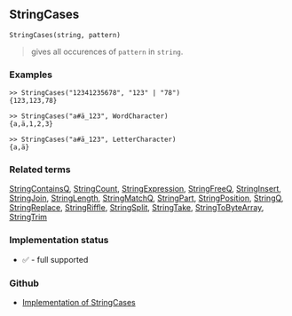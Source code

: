## StringCases

```
StringCases(string, pattern)
```

> gives all occurences of `pattern` in `string`.
  
### Examples

```
>> StringCases("12341235678", "123" | "78") 
{123,123,78}

>> StringCases("a#ä_123", WordCharacter) 
{a,ä,1,2,3}

>> StringCases("a#ä_123", LetterCharacter)
{a,ä}
```

### Related terms
[StringContainsQ](StringContainsQ.md), [StringCount](StringCount.md), [StringExpression](StringExpression.md), [StringFreeQ](StringFreeQ.md), [StringInsert](StringInsert.md), [StringJoin](StringJoin.md), [StringLength](StringLength.md), [StringMatchQ](StringMatchQ.md), [StringPart](StringPart.md), [StringPosition](StringPosition.md), [StringQ](StringQ.md), [StringReplace](StringReplace.md), [StringRiffle](StringRiffle.md), [StringSplit](StringSplit.md), [StringTake](StringTake.md), [StringToByteArray](StringToByteArray.md), [StringTrim](StringTrim.md)






### Implementation status

* &#x2705; - full supported

### Github

* [Implementation of StringCases](https://github.com/axkr/symja_android_library/blob/master/symja_android_library/matheclipse-core/src/main/java/org/matheclipse/core/builtin/StringFunctions.java#L1146) 
